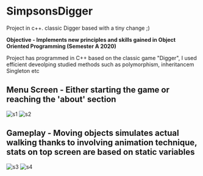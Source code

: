 # SimpsonsDigger
Project in c++. classic Digger based with a tiny change ;)

**Objective - Implements new principles and skills gained in Object Oriented Programming (Semester A 2020)**

Project has programmed in C++ based on the classic game "Digger", I used efficient deveolping studied methods such as polymorphism, inheritancem Singleton etc

## Menu Screen - Either starting the game or reaching the 'about' section

![s1](https://user-images.githubusercontent.com/72853162/108853792-d10f3380-75ef-11eb-9100-db31e547587a.JPG)
![s2](https://user-images.githubusercontent.com/72853162/108853797-d1a7ca00-75ef-11eb-856f-95ece35ad869.JPG)

## Gameplay - Moving objects simulates actual walking thanks to involving animation technique, stats on top screen are based on static variables

![s3](https://user-images.githubusercontent.com/72853162/108853798-d2406080-75ef-11eb-97a2-3ba37bd578ca.JPG)
![s4](https://user-images.githubusercontent.com/72853162/108853801-d2406080-75ef-11eb-9bcc-d9ccd3b3f35f.JPG)
